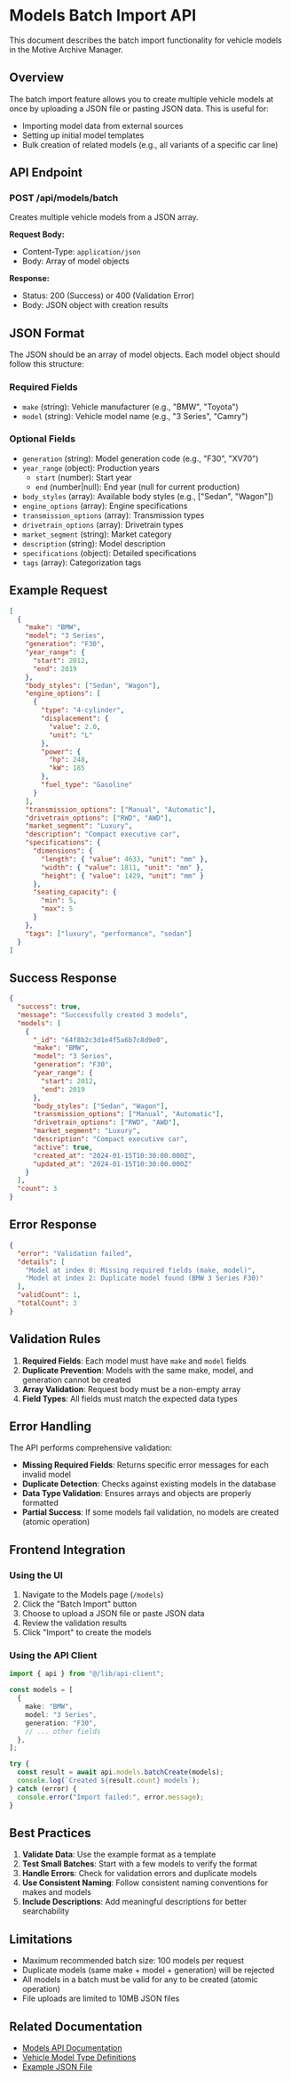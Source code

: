 # Models Batch Import API

This document describes the batch import functionality for vehicle models in the Motive Archive Manager.

## Overview

The batch import feature allows you to create multiple vehicle models at once by uploading a JSON file or pasting JSON data. This is useful for:

- Importing model data from external sources
- Setting up initial model templates
- Bulk creation of related models (e.g., all variants of a specific car line)

## API Endpoint

### POST /api/models/batch

Creates multiple vehicle models from a JSON array.

**Request Body:**

- Content-Type: `application/json`
- Body: Array of model objects

**Response:**

- Status: 200 (Success) or 400 (Validation Error)
- Body: JSON object with creation results

## JSON Format

The JSON should be an array of model objects. Each model object should follow this structure:

### Required Fields

- `make` (string): Vehicle manufacturer (e.g., "BMW", "Toyota")
- `model` (string): Vehicle model name (e.g., "3 Series", "Camry")

### Optional Fields

- `generation` (string): Model generation code (e.g., "F30", "XV70")
- `year_range` (object): Production years
  - `start` (number): Start year
  - `end` (number|null): End year (null for current production)
- `body_styles` (array): Available body styles (e.g., ["Sedan", "Wagon"])
- `engine_options` (array): Engine specifications
- `transmission_options` (array): Transmission types
- `drivetrain_options` (array): Drivetrain types
- `market_segment` (string): Market category
- `description` (string): Model description
- `specifications` (object): Detailed specifications
- `tags` (array): Categorization tags

## Example Request

```json
[
  {
    "make": "BMW",
    "model": "3 Series",
    "generation": "F30",
    "year_range": {
      "start": 2012,
      "end": 2019
    },
    "body_styles": ["Sedan", "Wagon"],
    "engine_options": [
      {
        "type": "4-cylinder",
        "displacement": {
          "value": 2.0,
          "unit": "L"
        },
        "power": {
          "hp": 248,
          "kW": 185
        },
        "fuel_type": "Gasoline"
      }
    ],
    "transmission_options": ["Manual", "Automatic"],
    "drivetrain_options": ["RWD", "AWD"],
    "market_segment": "Luxury",
    "description": "Compact executive car",
    "specifications": {
      "dimensions": {
        "length": { "value": 4633, "unit": "mm" },
        "width": { "value": 1811, "unit": "mm" },
        "height": { "value": 1429, "unit": "mm" }
      },
      "seating_capacity": {
        "min": 5,
        "max": 5
      }
    },
    "tags": ["luxury", "performance", "sedan"]
  }
]
```

## Success Response

```json
{
  "success": true,
  "message": "Successfully created 3 models",
  "models": [
    {
      "_id": "64f8b2c3d1e4f5a6b7c8d9e0",
      "make": "BMW",
      "model": "3 Series",
      "generation": "F30",
      "year_range": {
        "start": 2012,
        "end": 2019
      },
      "body_styles": ["Sedan", "Wagon"],
      "transmission_options": ["Manual", "Automatic"],
      "drivetrain_options": ["RWD", "AWD"],
      "market_segment": "Luxury",
      "description": "Compact executive car",
      "active": true,
      "created_at": "2024-01-15T10:30:00.000Z",
      "updated_at": "2024-01-15T10:30:00.000Z"
    }
  ],
  "count": 3
}
```

## Error Response

```json
{
  "error": "Validation failed",
  "details": [
    "Model at index 0: Missing required fields (make, model)",
    "Model at index 2: Duplicate model found (BMW 3 Series F30)"
  ],
  "validCount": 1,
  "totalCount": 3
}
```

## Validation Rules

1. **Required Fields**: Each model must have `make` and `model` fields
2. **Duplicate Prevention**: Models with the same make, model, and generation cannot be created
3. **Array Validation**: Request body must be a non-empty array
4. **Field Types**: All fields must match the expected data types

## Error Handling

The API performs comprehensive validation:

- **Missing Required Fields**: Returns specific error messages for each invalid model
- **Duplicate Detection**: Checks against existing models in the database
- **Data Type Validation**: Ensures arrays and objects are properly formatted
- **Partial Success**: If some models fail validation, no models are created (atomic operation)

## Frontend Integration

### Using the UI

1. Navigate to the Models page (`/models`)
2. Click the "Batch Import" button
3. Choose to upload a JSON file or paste JSON data
4. Review the validation results
5. Click "Import" to create the models

### Using the API Client

```typescript
import { api } from "@/lib/api-client";

const models = [
  {
    make: "BMW",
    model: "3 Series",
    generation: "F30",
    // ... other fields
  },
];

try {
  const result = await api.models.batchCreate(models);
  console.log(`Created ${result.count} models`);
} catch (error) {
  console.error("Import failed:", error.message);
}
```

## Best Practices

1. **Validate Data**: Use the example format as a template
2. **Test Small Batches**: Start with a few models to verify the format
3. **Handle Errors**: Check for validation errors and duplicate models
4. **Use Consistent Naming**: Follow consistent naming conventions for makes and models
5. **Include Descriptions**: Add meaningful descriptions for better searchability

## Limitations

- Maximum recommended batch size: 100 models per request
- Duplicate models (same make + model + generation) will be rejected
- All models in a batch must be valid for any to be created (atomic operation)
- File uploads are limited to 10MB JSON files

## Related Documentation

- [Models API Documentation](./models-api-documentation.md)
- [Vehicle Model Type Definitions](../../src/types/model.ts)
- [Example JSON File](../../examples/models-batch-import-example.json)
